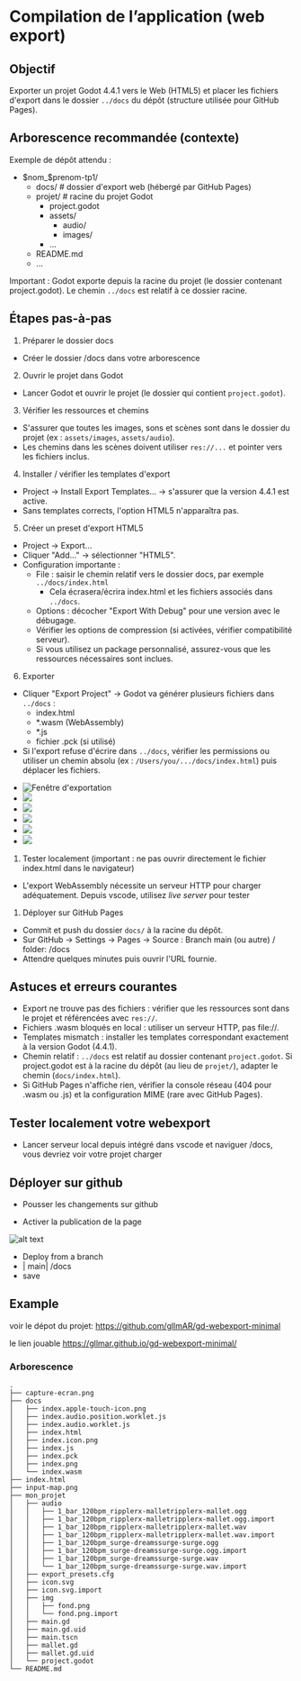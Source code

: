 # Compilation de l’application (web export)

## Objectif
Exporter un projet Godot 4.4.1 vers le Web (HTML5) et placer les fichiers d'export dans le dossier `../docs` du dépôt (structure utilisée pour GitHub Pages).

## Arborescence recommandée (contexte)
Exemple de dépôt attendu :
- $nom_$prenom-tp1/
    - docs/               # dossier d'export web (hébergé par GitHub Pages)
    - projet/             # racine du projet Godot
        - project.godot
        - assets/
            - audio/
            - images/
        - ...
    - README.md
    - ...

Important : Godot exporte depuis la racine du projet (le dossier contenant project.godot). Le chemin `../docs` est relatif à ce dossier racine.



## Étapes pas-à-pas

1) Préparer le dossier docs
- Créer le dossier /docs dans votre arborescence 

2) Ouvrir le projet dans Godot
- Lancer Godot et ouvrir le projet (le dossier qui contient `project.godot`).

3) Vérifier les ressources et chemins
- S'assurer que toutes les images, sons et scènes sont dans le dossier du projet (ex : `assets/images`, `assets/audio`).
- Les chemins dans les scènes doivent utiliser `res://...` et pointer vers les fichiers inclus.

4) Installer / vérifier les templates d'export
- Project → Install Export Templates… → s'assurer que la version 4.4.1 est active.
- Sans templates corrects, l'option HTML5 n'apparaîtra pas.

5) Créer un preset d'export HTML5
- Project → Export…
- Cliquer "Add…" → sélectionner "HTML5".
- Configuration importante :
  - File : saisir le chemin relatif vers le dossier docs, par exemple `../docs/index.html`
    - Cela écrasera/écrira index.html et les fichiers associés dans `../docs`.
  - Options : décocher "Export With Debug" pour une version avec le débugage.
  - Vérifier les options de compression (si activées, vérifier compatibilité serveur).
  - Si vous utilisez un package personnalisé, assurez-vous que les ressources nécessaires sont inclues.

6) Exporter
- Cliquer "Export Project" → Godot va générer plusieurs fichiers dans `../docs` :
  - index.html
  - *.wasm (WebAssembly)
  - *.js
  - fichier .pck (si utilisé)
- Si l'export refuse d'écrire dans `../docs`, vérifier les permissions ou utiliser un chemin absolu (ex : `/Users/you/.../docs/index.html`) puis déplacer les fichiers.

* ![Fenêtre d'exportation](image-1.png)
* ![](image-2.png)
* ![](image-3.png)
* ![](image-4.png)
* ![](image-5.png)
* ![](image-6.png)

1) Tester localement (important : ne pas ouvrir directement le fichier index.html dans le navigateur)
- L'export WebAssembly nécessite un serveur HTTP pour charger adéquatement. Depuis vscode, utilisez *live server* pour tester

1) Déployer sur GitHub Pages
- Commit et push du dossier `docs/` à la racine du dépôt.
- Sur GitHub → Settings → Pages → Source : Branch main (ou autre) / folder: /docs
- Attendre quelques minutes puis ouvrir l'URL fournie.

## Astuces et erreurs courantes
- Export ne trouve pas des fichiers : vérifier que les ressources sont dans le projet et référencées avec `res://`.
- Fichiers .wasm bloqués en local : utiliser un serveur HTTP, pas file://.
- Templates mismatch : installer les templates correspondant exactement à la version Godot (4.4.1).
- Chemin relatif : `../docs` est relatif au dossier contenant `project.godot`. Si project.godot est à la racine du dépôt (au lieu de `projet/`), adapter le chemin (`docs/index.html`).
- Si GitHub Pages n'affiche rien, vérifier la console réseau (404 pour .wasm ou .js) et la configuration MIME (rare avec GitHub Pages).

## Tester localement votre webexport
- Lancer serveur local depuis intégré dans vscode et naviguer /docs, vous devriez voir votre projet charger

## Déployer sur github

- Pousser les changements sur github

- Activer la publication de la page

 ![alt text](image-7.png)

- Deploy from a branch
- | main| /docs 
- save


## Example 

voir le dépot du projet: 
https://github.com/gllmAR/gd-webexport-minimal


le lien jouable 
https://gllmar.github.io/gd-webexport-minimal/


### Arborescence

```
.
├── capture-ecran.png
├── docs
│   ├── index.apple-touch-icon.png
│   ├── index.audio.position.worklet.js
│   ├── index.audio.worklet.js
│   ├── index.html
│   ├── index.icon.png
│   ├── index.js
│   ├── index.pck
│   ├── index.png
│   └── index.wasm
├── index.html
├── input-map.png
├── mon_projet
│   ├── audio
│   │   ├── 1_bar_120bpm_ripplerx-malletripplerx-mallet.ogg
│   │   ├── 1_bar_120bpm_ripplerx-malletripplerx-mallet.ogg.import
│   │   ├── 1_bar_120bpm_ripplerx-malletripplerx-mallet.wav
│   │   ├── 1_bar_120bpm_ripplerx-malletripplerx-mallet.wav.import
│   │   ├── 1_bar_120bpm_surge-dreamssurge-surge.ogg
│   │   ├── 1_bar_120bpm_surge-dreamssurge-surge.ogg.import
│   │   ├── 1_bar_120bpm_surge-dreamssurge-surge.wav
│   │   └── 1_bar_120bpm_surge-dreamssurge-surge.wav.import
│   ├── export_presets.cfg
│   ├── icon.svg
│   ├── icon.svg.import
│   ├── img
│   │   ├── fond.png
│   │   └── fond.png.import
│   ├── main.gd
│   ├── main.gd.uid
│   ├── main.tscn
│   ├── mallet.gd
│   ├── mallet.gd.uid
│   └── project.godot
└── README.md

```